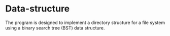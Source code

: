 # Data-structure
The program is designed to implement a directory structure for a file system using a binary search tree (BST) data structure. 
